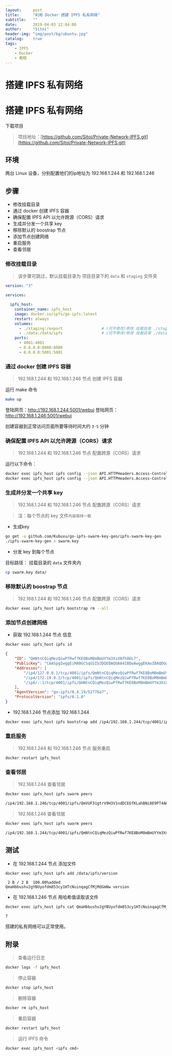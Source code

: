 ```yaml
---
layout:     post
title:      "利用 Docker 搭建 IPFS 私有网络"
subtitle:   ""
date:       2019-04-03 12:04:00
author:     "Sitoi"
header-img: "img/post/bg/ubuntu.jpg"
catalog:    true
tags:
    - IPFS
    - Docker
    - 教程
---
```



# 搭建 IPFS 私有网络


# 搭建 IPFS 私有网络

下载项目

> 项目地址：[https://github.com/Sitoi/Private-Network-IPFS.git](https://github.com/Sitoi/Private-Network-IPFS.git)

## 环境

两台 Linux 设备，分别配置他们的ip地址为 192.168.1.244 和 192.168.1.246

## 步骤

- 修改挂载目录
- 通过 docker 创建 IPFS 容器
- 确保配置 IPFS API 以允许跨源（CORS）请求
- 生成并分发一个共享 key
- 移除默认的 boostrap 节点
- 添加节点创建网络
- 重启服务
- 查看邻居

### 修改挂载目录

> 该步骤可跳过，默认挂载目录为 项目目录下的 `data` 和 `staging` 文件夹

```yaml
version: "3"

services:

  ipfs_host:
    container_name: ipfs_host
    image: docker.io/ipfs/go-ipfs:latest
    restart: always
    volumes:
      - ./staging:/export                 # (可不修改)修改 挂载目录 ./staging
      - ./data:/data/ipfs                 # (可不修改)修改 挂载目录 ./data
    ports:
      - 4001:4001
      - 0.0.0.0:8080:8080
      - 0.0.0.0:5001:5001
```

### 通过 docker 创建 IPFS 容器

> 192.168.1.244 和 192.168.1.246 节点 创建 IPFS 容器

运行 make 命令

```bash
make up
```

登陆网页：http://192.168.1.244:5001/webui
登陆网页：http://192.168.1.246:5001/webui

创建容器到正常访问页面所要等待时间大约 `3-5` 分钟


### 确保配置 IPFS API 以允许跨源（CORS）请求

> 192.168.1.244 和 192.168.1.246 节点 配置跨源（CORS）请求

运行以下命令：

```bash
docker exec ipfs_host ipfs config --json API.HTTPHeaders.Access-Control-Allow-Origin '["*"]' 
docker exec ipfs_host ipfs config --json API.HTTPHeaders.Access-Control-Allow-Methods '["PUT", "GET", "POST"]'
```

### 生成并分发一个共享 key

> 192.168.1.244 和 192.168.1.246 节点 配置跨源（CORS）请求

> 注：每个节点的 key 文件`内容保持一致`

- 生成key

```bash
go get -u github.com/Kubuxu/go-ipfs-swarm-key-gen/ipfs-swarm-key-gen
./ipfs-swarm-key-gen > swarm.key
```

- 分发 key 到每个节点

目标路径： 挂载目录的 `data` 文件夹内

```bash
cp swarm.key data/
```

### 移除默认的 boostrap 节点

> 192.168.1.244 和 192.168.1.246 节点 配置跨源（CORS）请求

```bash
docker exec ipfs_host ipfs bootstrap rm --all
```

### 添加节点创建网络

- 获取 192.168.1.244 节点 信息

```bash
docker exec ipfs_host ipfs id
```

```json
{
	"ID": "QmNtnCQiqMezQiwPfRwf7KE8BoM8mBmUYYm3XsXNfh8DL7",
	"PublicKey": "CAASpgIwggEiMA0GCSqGSIb3DQEBAQUAA4IBDwAwggEKAoIBAQDGwu8A5Xw4okQmkpufHLIjIO5ZhQGnCGzqD/OgcGE5MNfPe6pSurRQTI9AgQWtODJOGWqj7GBe1PgZXHIVkIhVjPIQftpcJJ/D6STJIzH9gGApc7SA8iIh2i9TaTontnvLuDswRj2hce2vWXQhh3DZ8ttv9rrPYfMcuM0tWs7klMQgt3C67prxgTd0esXm5DevtgJeHazimJcjNMBsAc9niKBgV0KFwxZPGouBBFibzF9jTWOC0qk52c33a4LcvKohLWnJbJGJ8mQj1oI9Srmo2SV37UbAVECxRvCDa0HhJkUUzkzpyCFUncZ03Mz0D6VTTCEoFKMBcahHM7ZuCKezAgMBAAE=",
	"Addresses": [
		"/ip4/127.0.0.1/tcp/4001/ipfs/QmNtnCQiqMezQiwPfRwf7KE8BoM8mBmUYYm3XsXNfh8DL7",
		"/ip4/172.19.0.2/tcp/4001/ipfs/QmNtnCQiqMezQiwPfRwf7KE8BoM8mBmUYYm3XsXNfh8DL7",
		"/ip6/::1/tcp/4001/ipfs/QmNtnCQiqMezQiwPfRwf7KE8BoM8mBmUYYm3XsXNfh8DL7"
	],
	"AgentVersion": "go-ipfs/0.4.19/52776a7",
	"ProtocolVersion": "ipfs/0.1.0"
}
```

- 192.168.1.246 节点添加 192.168.1.244 

```bash
docker exec ipfs_host ipfs bootstrap add /ip4/192.168.1.244/tcp/4001/ipfs/QmNtnCQiqMezQiwPfRwf7KE8BoM8mBmUYYm3XsXNfh8DL7
```

### 重启服务

> 192.168.1.244 和 192.168.1.246 节点 服务重启

```bash
docker restart ipfs_host
```

### 查看邻居

> 192.168.1.244 查看邻居

```bash
docker exec ipfs_host ipfs swarm peers
```

```bash
/ip4/192.168.1.246/tcp/4001/ipfs/QmVUF31gtrV9H3V1ndDCEGfKLahBNi8E9PT4AHj6m2zpjj
```

> 192.168.1.246 查看邻居

```bash
docker exec ipfs_host ipfs swarm peers
```

```bash
/ip4/192.168.1.244/tcp/4001/ipfs/QmNtnCQiqMezQiwPfRwf7KE8BoM8mBmUYYm3XsXNfh8DL7
```

## 测试

- 在 192.168.1.244 节点 添加文件

```bash
docker exec ipfs_host ipfs add /data/ipfs/version
```

```text
 2 B / 2 B  100.00%added QmaHbbushv2gYBUyofdm853cy1HTcNuinqagCfMjMdGmNw version
```

- 在 192.168.1.246 节点 用哈希值读取该文件

```bash
docker exec ipfs_host ipfs cat QmaHbbushv2gYBUyofdm853cy1HTcNuinqagCfMjMdGmNw
```

```text
7
```

搭建的私有网络可以正常使用。


## 附录

> 查看运行日志

```bash
docker logs -f ipfs_host
```

> 停止容器

```bash
docker stop ipfs_host
```

> 删除容器

```bash
docker rm ipfs_host
```

> 重启容器

```bash
docker restart ipfs_host
```

> 运行 IPFS 命令 

```bash
docker exec ipfs_host <ipfs cmd>
```